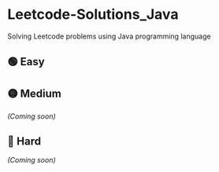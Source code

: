 # Leetcode-Solutions_Java
Solving Leetcode problems using Java programming language 


## 🟢 Easy


## 🟡 Medium
*(Coming soon)*


## 🔴 Hard
*(Coming soon)*
